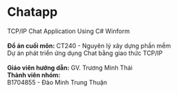 # Chatapp
TCP/IP Chat Application Using C# Winform<br>
<br>
<b>Đồ án cuối môn:</b> CT240 - Nguyên lý xây dựng phần mềm<br>
Dự án phát triển ứng dụng Chat bằng giao thức TCP/IP<br>
<br>
<b>Giáo viên hướng dẫn:</b> GV. Trương Minh Thái<br>
<b>Thành viên nhóm:</b><br>
B1704855 - Đào Minh Trung Thuận<br>
